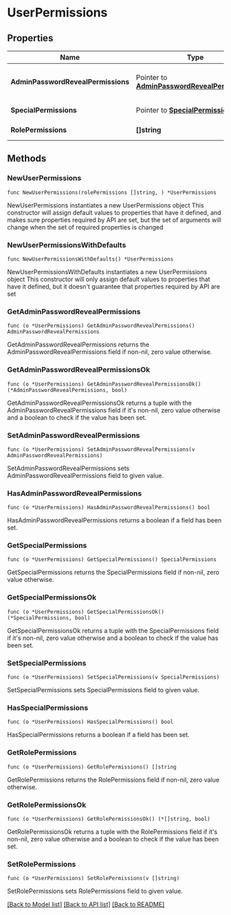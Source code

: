 # UserPermissions

## Properties

Name | Type | Description | Notes
------------ | ------------- | ------------- | -------------
**AdminPasswordRevealPermissions** | Pointer to [**AdminPasswordRevealPermissions**](AdminPasswordRevealPermissions.md) | Admin password reveal permissions | [optional] 
**SpecialPermissions** | Pointer to [**SpecialPermissions**](SpecialPermissions.md) | Special permissions | [optional] 
**RolePermissions** | **[]string** | Role permissions | 

## Methods

### NewUserPermissions

`func NewUserPermissions(rolePermissions []string, ) *UserPermissions`

NewUserPermissions instantiates a new UserPermissions object
This constructor will assign default values to properties that have it defined,
and makes sure properties required by API are set, but the set of arguments
will change when the set of required properties is changed

### NewUserPermissionsWithDefaults

`func NewUserPermissionsWithDefaults() *UserPermissions`

NewUserPermissionsWithDefaults instantiates a new UserPermissions object
This constructor will only assign default values to properties that have it defined,
but it doesn't guarantee that properties required by API are set

### GetAdminPasswordRevealPermissions

`func (o *UserPermissions) GetAdminPasswordRevealPermissions() AdminPasswordRevealPermissions`

GetAdminPasswordRevealPermissions returns the AdminPasswordRevealPermissions field if non-nil, zero value otherwise.

### GetAdminPasswordRevealPermissionsOk

`func (o *UserPermissions) GetAdminPasswordRevealPermissionsOk() (*AdminPasswordRevealPermissions, bool)`

GetAdminPasswordRevealPermissionsOk returns a tuple with the AdminPasswordRevealPermissions field if it's non-nil, zero value otherwise
and a boolean to check if the value has been set.

### SetAdminPasswordRevealPermissions

`func (o *UserPermissions) SetAdminPasswordRevealPermissions(v AdminPasswordRevealPermissions)`

SetAdminPasswordRevealPermissions sets AdminPasswordRevealPermissions field to given value.

### HasAdminPasswordRevealPermissions

`func (o *UserPermissions) HasAdminPasswordRevealPermissions() bool`

HasAdminPasswordRevealPermissions returns a boolean if a field has been set.

### GetSpecialPermissions

`func (o *UserPermissions) GetSpecialPermissions() SpecialPermissions`

GetSpecialPermissions returns the SpecialPermissions field if non-nil, zero value otherwise.

### GetSpecialPermissionsOk

`func (o *UserPermissions) GetSpecialPermissionsOk() (*SpecialPermissions, bool)`

GetSpecialPermissionsOk returns a tuple with the SpecialPermissions field if it's non-nil, zero value otherwise
and a boolean to check if the value has been set.

### SetSpecialPermissions

`func (o *UserPermissions) SetSpecialPermissions(v SpecialPermissions)`

SetSpecialPermissions sets SpecialPermissions field to given value.

### HasSpecialPermissions

`func (o *UserPermissions) HasSpecialPermissions() bool`

HasSpecialPermissions returns a boolean if a field has been set.

### GetRolePermissions

`func (o *UserPermissions) GetRolePermissions() []string`

GetRolePermissions returns the RolePermissions field if non-nil, zero value otherwise.

### GetRolePermissionsOk

`func (o *UserPermissions) GetRolePermissionsOk() (*[]string, bool)`

GetRolePermissionsOk returns a tuple with the RolePermissions field if it's non-nil, zero value otherwise
and a boolean to check if the value has been set.

### SetRolePermissions

`func (o *UserPermissions) SetRolePermissions(v []string)`

SetRolePermissions sets RolePermissions field to given value.



[[Back to Model list]](../README.md#documentation-for-models) [[Back to API list]](../README.md#documentation-for-api-endpoints) [[Back to README]](../README.md)


